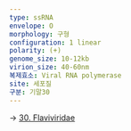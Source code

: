 ```yaml
---
type: ssRNA
envelope: O
morphology: 구형
configuration: 1 linear
polarity: (+)
genome_size: 10-12kb
virion_size: 40-60nm
복제효소: Viral RNA polymerase
site: 세포질
구분: 기말30
---
```

-> [30. Flaviviridae](./content/vet/1.%20Lecture/07-3.%20%EC%A0%84%EC%97%BC%EB%B3%91%ED%95%992/30.%20Flaviviridae.md)